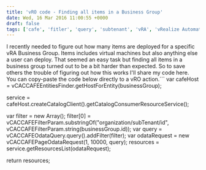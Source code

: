 ```yaml
---
title: 'vRO code - Finding all items in a Business Group'
date: Wed, 16 Mar 2016 11:00:55 +0000
draft: false
tags: ['cafe', 'fitler', 'query', 'subtenant', 'vRA', 'vRealize Automation', 'vRealize Orchestrator', 'vRO']
---
```


I recently needed to figure out how many items are deployed for a specific vRA Business Group. Items includes virtual machines but also anything else a user can deploy. That seemed an easy task but finding all items in a business group turned out to be a bit harder than expected. So to save others the trouble of figuring out how this works I'll share my code here. You can copy-paste the code below directly to a vRO action.```
var cafeHost = vCACCAFEEntitiesFinder.getHostForEntity(businessGroup);

service = cafeHost.createCatalogClient().getCatalogConsumerResourceService();

var filter = new Array();
filter\[0\] = vCACCAFEFilterParam.substringOf("organization/subTenant/id", vCACCAFEFilterParam.string(businessGroup.id));
var query = vCACCAFEOdataQuery.query().addFilter(filter);
var odataRequest = new vCACCAFEPageOdataRequest(1, 10000, query);
resources = service.getResourcesList(odataRequest);

return resources;
```tip: whenever the API explorer tells you you need to pass a variable of type org.springframework.data.domain.PAgeable you can use vCACCAFEPageOdataRequest. You can stop reading here if you want but I need to rant a little :). When I tried to figure out how to filter what the vRA API returns I first turned to the vRA 6.x REST API Documentation. That did contain some pointers but wasn't much help. Then I found [Sergio Sanchez' post](https://communities.vmware.com/blogs/sergioatvmware/2014/06/25/how-to-filter-vcac-catalog-resources-by-owner-with-the-vcac-plug-in-for-vco) on the VMware communities forum. That example worked for getting items for a certain user so that was a good start. To filter based on username you use the filter: "owners/ref". I compared that to the API docs and it all made sense. The owners object exists in the return JSON and it has an attribute called "ref". So all I had to do was using the "organization" object and filter on the "subtenantRef" attribute? Right? Wrong! Somehow there is no relation to the object and attribute names in the resource JSON and the filter criteria. But luckily one of my colleagues pointed me in the right direction. Turns out there are a few examples in the vRA 7 API documentation that described what I needed. But that's still just an example. How to figure out the filter criteria yourself still remains a mistery.